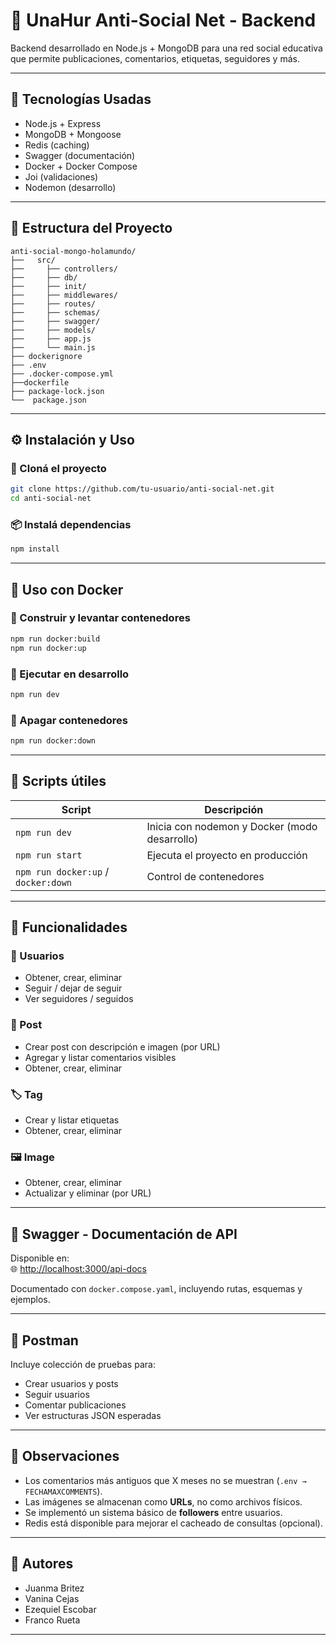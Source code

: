 
# 🧠 UnaHur Anti-Social Net - Backend

Backend desarrollado en Node.js + MongoDB para una red social educativa que permite publicaciones, comentarios, etiquetas, seguidores y más.

---

## 🚀 Tecnologías Usadas

- Node.js + Express
- MongoDB + Mongoose
- Redis (caching)
- Swagger (documentación)
- Docker + Docker Compose
- Joi (validaciones)
- Nodemon (desarrollo)

---

## 📁 Estructura del Proyecto

```
anti-social-mongo-holamundo/
├──   src/
├──     ├── controllers/
├──     ├── db/
├──     ├── init/
├──     ├── middlewares/
├──     ├── routes/
├──     ├── schemas/
├──     ├── swagger/
├──     ├── models/
├──     ├── app.js
├──     └── main.js
├── dockerignore
├── .env
├── .docker-compose.yml
├──dockerfile
├── package-lock.json
└──  package.json
```

---

## ⚙️ Instalación y Uso

### 🔧 Cloná el proyecto

```bash
git clone https://github.com/tu-usuario/anti-social-net.git
cd anti-social-net
```

### 📦 Instalá dependencias

```bash
npm install
```

---

## 🐳 Uso con Docker

### 🧱 Construir y levantar contenedores

```bash
npm run docker:build
npm run docker:up
```

### 🚀 Ejecutar en desarrollo

```bash
npm run dev
```

### 🛑 Apagar contenedores

```bash
npm run docker:down
```

---

## 📌 Scripts útiles

| Script | Descripción |
|--------|-------------|
| `npm run dev` | Inicia con nodemon y Docker (modo desarrollo) |
| `npm run start` | Ejecuta el proyecto en producción |
| `npm run docker:up` / `docker:down` | Control de contenedores |

---

## 🧪 Funcionalidades

### 👤 Usuarios
- Obtener, crear, eliminar
- Seguir / dejar de seguir
- Ver seguidores / seguidos

### 📝 Post
- Crear post con descripción e imagen (por URL)
- Agregar y listar comentarios visibles
- Obtener, crear, eliminar

### 🏷️ Tag
- Crear y listar etiquetas
- Obtener, crear, eliminar

### 🖼️ Image
- Obtener, crear, eliminar
- Actualizar y eliminar (por URL)

---

## 📑 Swagger - Documentación de API

Disponible en:  
🌐 [http://localhost:3000/api-docs](http://localhost:3000/api-docs)

Documentado con `docker.compose.yaml`, incluyendo rutas, esquemas y ejemplos.

---

## 📁 Postman

Incluye colección de pruebas para:

- Crear usuarios y posts
- Seguir usuarios
- Comentar publicaciones
- Ver estructuras JSON esperadas

---

## 🧠 Observaciones

- Los comentarios más antiguos que X meses no se muestran (`.env → FECHAMAXCOMMENTS`).
- Las imágenes se almacenan como **URLs**, no como archivos físicos.
- Se implementó un sistema básico de **followers** entre usuarios.
- Redis está disponible para mejorar el cacheado de consultas (opcional).

---

## 👥 Autores

- Juanma Britez
- Vanina Cejas
- Ezequiel Escobar
- Franco Rueta

---

